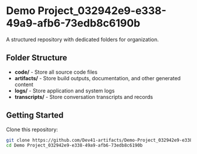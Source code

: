 # Demo Project_032942e9-e338-49a9-afb6-73edb8c6190b
A structured repository with dedicated folders for organization.

## Folder Structure

- **code/** - Store all source code files
- **artifacts/** - Store build outputs, documentation, and other generated content
- **logs/** - Store application and system logs
- **transcripts/** - Store conversation transcripts and records

## Getting Started

Clone this repository:
```bash
git clone https://github.com/Dev41-artifacts/Demo-Project_032942e9-e338-49a9-afb6-73edb8c6190b
cd Demo Project_032942e9-e338-49a9-afb6-73edb8c6190b
```
